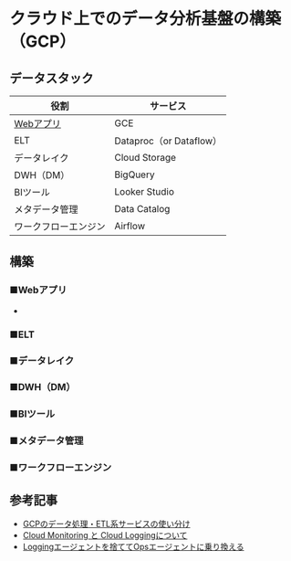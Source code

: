 # クラウド上でのデータ分析基盤の構築（GCP）

## データスタック
| 役割               | サービス                |
| -                 | -                     |
| [Webアプリ](./App/) | GCE                   |
| ELT               | Dataproc（or Dataflow） |
| データレイク         | Cloud Storage         |
| DWH（DM）           | BigQuery              |
| BIツール           | Looker Studio         |
| メタデータ管理       | Data Catalog          |
| ワークフローエンジン    | Airflow              |

## 構築
### ■Webアプリ
* 
### ■ELT

### ■データレイク

### ■DWH（DM）

### ■BIツール

### ■メタデータ管理

### ■ワークフローエンジン


## 参考記事
* [GCPのデータ処理・ETL系サービスの使い分け](https://qiita.com/tomoyanamekawa/items/e45317bada702159add0)
* [Cloud Monitoring と Cloud Loggingについて](https://konan0802-cautious-space-robot-5xxr7grqg64f7x5r.github.dev/?autoStart=false)
* [Loggingエージェントを捨ててOpsエージェントに乗り換える](https://cloud-ace.jp/column/detail284/)